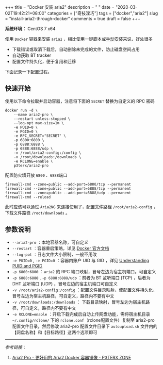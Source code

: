 +++
title = "Docker 安装 aria2"
description = " "
date = "2020-03-02T19:42:21+08:00"
categories = ["奇技淫巧"]
tags = ["docker","aria2"]
slug = "install-aria2-through-docker"
comments = true
draft = false
+++

**系统环境：** CentOS 7 x64

使用 `Docker` 容器来安装 `aria2` ，相比使用一键脚本或[手动安装](/posts/setup-offline-download-service-aria2-ariang-filebrowser-on-centos7/#安装aria2)来说，好处很多

* 下载错误或取消下载后，自动删除未完成的文件，防止磁盘空间占用
* 自动获取 BT tracker
* 配置文件持久化，便于复用和迁移

下面记录一下配置过程。

## 快速开始

使用以下命令拉取并启动容器，注意将下面的 `SECRET` 替换为自定义的 RPC 密码

```shell
docker run -d \
    --name aria2-pro \
    --restart unless-stopped \
    --log-opt max-size=1m \
    -e PUID=0 \
    -e PGID=0 \
    -e RPC_SECRET="SECRET" \
    -p 6800:6800 \
    -p 6888:6888 \
    -p 6888:6888/udp \
    -v /root/aria2-config:/config \
    -v /root/downloads:/downloads \
    -e RCLONE=enable \
    p3terx/aria2-pro
```

配置防火墙开放 `6800` 、`6888`端口

```shell
firewall-cmd --zone=public --add-port=6800/tcp --permanent
firewall-cmd --zone=public --add-port=6888/tcp --permanent
firewall-cmd --zone=public --add-port=6888/udp --permanent
firewall-cmd --reload
```

此时应该可以通过 `Aria2NG` 来连接使用了，配置文件路径 `/root/aria2-config` ，下载文件路径 `/root/downloads` 。

## 参数说明

* `--aria2-pro` ：本地容器名称，可自定义
* `--restart` ：容器重启策略，详见 [Docker 官方文档](https://docs.docker.com/engine/reference/commandline/run/#restart-policies---restart)
* `--log-pot` ：日志文件大小限制，一般不用改
* `-e PUID=0` , `-e PGID=0` ：容器内账户 UID 与 GID ，详见 [Understanding PUID and PGID](https://docs.linuxserver.io/general/understanding-puid-and-pgid)
* `-p 6800:6800` ：`aria2` 的 RPC 端口映射，冒号左边为宿主机端口，可自定义
* `-p 6888:6888` , `-p 6888:6888/udp` ：前者为 BT 监听端口 (TCP) ，后者为 DHT 监听端口 (UDP) ，冒号左边的宿主机端口可自定义
* `-v /root/aria2-config:/config` ：配置文件目录映射，使配置文件持久化，冒号左边为宿主机路径，可自定义，路径内不要有中文
* `-v /root/downloads:/downloads` ： 下载目录映射，冒号左边为宿主机路径，可自定义，路径内不要有中文
* `-e RCLONE=enable` ：开启下载完成后自动上传网盘功能，需将宿主机目录 `~/.config/rclone/` 下的 `rclone.conf`（rclone配置文件）复制至 aria2-pro 配置文件目录，然后修改 aria2-pro 配置文件目录下 `autoupload.sh` 文件内的【网盘名称】和【目标路径】这两个选项即可

---

*参考链接：*

1. [Aria2 Pro - 更好用的 Aria2 Docker 容器镜像 - P3TERX ZONE](https://p3terx.com/archives/docker-aria2-pro.html)